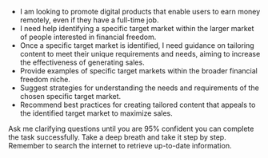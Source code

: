 - I am looking to promote digital products that enable users to earn money remotely, even if they have a full-time job.
- I need help identifying a specific target market within the larger market of people interested in financial freedom.
- Once a specific target market is identified, I need guidance on tailoring content to meet their unique requirements and needs, aiming to increase the effectiveness of generating sales.
- Provide examples of specific target markets within the broader financial freedom niche.
- Suggest strategies for understanding the needs and requirements of the chosen specific target market.
- Recommend best practices for creating tailored content that appeals to the identified target market to maximize sales.

Ask me clarifying questions until you are 95% confident you can complete the task successfully. Take a deep breath and take it step by step. Remember to search the internet to retrieve up-to-date information.